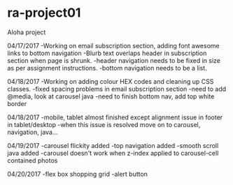 # ra-project01
Aloha project



04/17/2017
-Working on email subscription section, adding font awesome links to bottom navigation
-Blurb text overlaps header in subscription section when page is shrunk.
-header navigation needs to be fixed in size as per assignment instructions.
-bottom navigation needs to be a list.

04/18/2017
-Working on adding colour HEX codes and cleaning up CSS classes.
-fixed spacing problems in email subscription section
-need to add @media, look at carousel java
-need to finish bottom nav, add top white border

04/18/2017
-mobile, tablet almost finished except alignment issue in footer in tablet/desktop
-when this issue is resolved move on to carousel, navigation, java...

04/19/2017
-carousel flickity added
-top navigation added
-smooth scroll java added
-carousel doesn't work when z-index applied to carousel-cell contained photos

04/20/2017
-flex box shopping grid
-alert button
